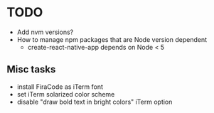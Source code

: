 # TODO

- Add nvm versions?
- How to manage npm packages that are Node version dependent
  * create-react-native-app depends on Node < 5

## Misc tasks

- install FiraCode as iTerm font
- set iTerm solarized color scheme
- disable "draw bold text in bright colors" iTerm option

